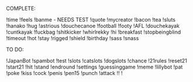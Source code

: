 COMPLETE:

!time
!feels
!banme - NEEDS TEST
!quote
!mycreator
!bacon
!tea
!sluts
!hanako
!hug
!astrious
!douchecanoe
!football
!footy
!AFL
!douchekayak
!cuntkayak
!fuckbag
!shitkicker
!whirlrekky
!hi
!breakfast
!stopbeingblind
!timeout
!hot
!stay
!rigged
!shield
!birthday
!sass
!snass

TO DO:

!JapanBot
!spambot
!test
!slots
!catslots
!dogslots
!chance
!21rules
!reset21
!start21
!hit
!stand
!endround
!settings
!guessinggame
!meme
!lillybot
!pat
!poke
!kiss
!cock
!penis
!pen15
!punch
!attack
!!
!



